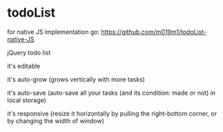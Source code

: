 # todoList

for native JS implementation go: https://github.com/m019m1/todoList-native-JS



jQuery todo list

it's editable

it's auto-grow (grows vertically with more tasks)

it's auto-save (auto-save all your tasks (and its condition: made or not) in local storage)

it's responsive (resize it horizontally by pulling the right-bottom corner, or by changing the width of window)
